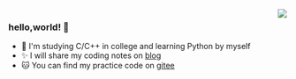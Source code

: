 <img align="right" src="https://github-readme-stats.vercel.app/api?username=Aewait&show_icons=true&icon_color=CE1D2D&text_color=718096&bg_color=ffffff&hide_title=true" />

### hello,world! 👋

* 🎑 I'm studying C/C++ in college and learning Python by myself
* ✨ I will share my coding notes on [blog](https://ewait.gitee.io/)
* 🐱‍ You can find my practice code on [gitee](https://gitee.com/ewait)
